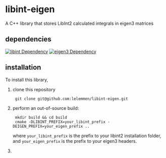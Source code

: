 # libint-eigen

A C++ library that stores LibInt2 calculated integrals in eigen3 matrices

## dependencies
[![libint Dependency](https://img.shields.io/badge/libint-2.2.0+-blue.svg)](https://github.com/evaleev/libint)
[![eigen3 Dependency](https://img.shields.io/badge/eigen-3+-blue.svg)](http://eigen.tuxfamily.org/index.php?title=Main_Page)


## installation

To install this library,
1. clone this repository

        git clone git@github.com:lelemmen/libint-eigen.git

2. perform an out-of-source build:

        mkdir build && cd build
        cmake -DLIBINT_PREFIX=your_libint_prefix -DEIGEN_PREFIX=your_eigen_prefix ..

    where `your_libint_prefix` is the prefix to your libint2 installation folder, and `your_eigen_prefix` is the prefix to your eigen3 headers.

3. 